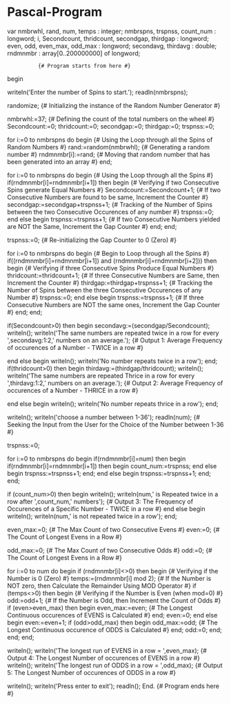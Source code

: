 # Pascal-Program
var
   nmbrwhl, rand, num, temps : integer;
   nmbrspns, trspnss, count_num : longword;
   i, Secondcount, thridcount, secondgap, thirdgap : longword;
   even, odd, even_max, odd_max : longword;
   secondavg, thirdavg : double;
   rndmnmbr : array[0..200000000] of longword;

              {# Program starts from here #}

begin

writeln('Enter the number of Spins to start.');
readln(nmbrspns);

randomize;                             {# Initializing the instance of the Random Number Generator #}

nmbrwhl:=37;                         {# Defining the count of the total numbers on the wheel #}
Secondcount:=0;
thridcount:=0;
secondgap:=0;
thirdgap:=0;
trspnss:=0;

for i:=0 to nmbrspns do begin         {# Using the Loop through all the Spins of Random Numbers #}
    rand:=random(nmbrwhl);           {# Generating a random number #}
    rndmnmbr[i]:=rand;               {# Moving that random number that has been generated into an array #}
end;

for i:=0 to nmbrspns do begin         {# Using the Loop through all the Spins #}
    if(rndmnmbr[i]=rndmnmbr[i+1]) then begin   {# Verifying if two Consecutive Spins generate Equal Numbers #}
       Secondcount:=Secondcount+1;     {# If two Consecutive Numbers are found to be same, Increment the Counter #}
       secondgap:=secondgap+trspnss+1; {# Tracking of the Number of Spins between the two Consecutive Occurences of any number #}
       trspnss:=0;
    end else begin
       trspnss:=trspnss+1;           {# If two Consecutive Numbers yielded are NOT the Same, Increment the Gap Counter #}
    end;
end;

trspnss:=0; {# Re-initializing the Gap Counter to 0 (Zero) #}

for i:=0 to nmbrspns do begin          {# Begin to Loop through all the Spins #}
    if((rndmnmbr[i]=rndmnmbr[i+1]) and (rndmnmbr[i]=rndmnmbr[i+2])) then begin
                                        {# Verifying if three Consecutive Spins Produce Equal Numbers #}
       thridcount:=thridcount+1;    {# If three Consecutive Numbers are Same, then Increment the Counter #}
       thirdgap:=thirdgap+trspnss+1; {# Tracking the Number of Spins between the three Consecutive Occurences of any Number #}
       trspnss:=0;
    end else begin
       trspnss:=trspnss+1;            {# If three Consecutive Numbers are NOT the same ones, Increment the Gap Counter #}
    end;
end;

if(Secondcount>0) then begin
   secondavg:=(secondgap/Secondcount);
   writeln();
   writeln('The same numbers are repeated twice in a row for every  ',secondavg:1:2,'  numbers on an average.');
                                        {# Output 1: Average Frequency of occurences of a Number - TWICE in a row #}

end else begin
   writeln();
   writeln('No number repeats twice in a row');
end;
if(thridcount>0) then begin
   thirdavg:=(thirdgap/thridcount);
   writeln();
   writeln('The same numbers are repeated Thrice in a row for every  ',thirdavg:1:2,'  numbers on an average.');
                                        {# Output 2: Average Frequency of occurences of a Number - THRICE in a row #}

end else begin
   writeln();
   writeln('No number repeats thrice in a row');
end;

writeln();
writeln('choose a number between 1-36');
readln(num);                            {# Seeking the Input from the User for the Choice of the Number between 1-36 #}

trspnss:=0;

for i:=0 to nmbrspns do begin
    if(rndmnmbr[i]=num) then begin
        if(rndmnmbr[i]=rndmnmbr[i+1]) then begin
          count_num:=trspnss;
        end else begin
          trspnss:=trspnss+1;
        end;
    end else begin
        trspnss:=trspnss+1;
    end;
end;

if (count_num>0) then begin
 writeln();
 writeln(num,' is Repeated twice in a row after ',count_num,' numbers');
                                        {# Output 3: The Frequency of Occurences of a Specific Number - TWICE in a row #}
end else begin
 writeln();
 writeln(num,' is not repeated twice in a row');
end;

even_max:=0;                            {# The Max Count of two Consecutive Evens #}
even:=0;                          {# The Count of Longest Evens in a Row #}

odd_max:=0;                             {# The Max Count of two Consecutive Odds #}
odd:=0;                           {# The Count of Longest Evens in a Row #}

for i:=0 to num do begin
    if (rndmnmbr[i]<>0) then begin    {# Verifying if the Number is 0 (Zero) #}
         temps:=(rndmnmbr[i] mod 2);   {# If the Number is NOT zero, then Calculate the Remainder Using MOD Operator #}
         if (temps<>0) then begin        {# Verifying if the Number is Even (when mod=0) #}
            odd:=odd+1;     {# If the Number is Odd, then Increment the Count of Odds #}
            if (even>even_max) then begin
              even_max:=even;     {# The Longest Continuous occurences of EVENS is Calculated #}
            end;
            even:=0;
         end else begin
            even:=even+1;
            if (odd>odd_max) then begin
              odd_max:=odd;       {# The Longest Continuous occurence of ODDS is Calculated #}
            end;
            odd:=0;
         end;
    end;
end;

writeln();
writeln('The longest run of EVENS in a row = ',even_max);
                                        {# Output 4: The Longest Number of occurences of EVENS in a row #}
writeln();
writeln('The longest run of ODDS in a row = ',odd_max);
                                        {# Output 5: The Longest Number of occurences of ODDS in a row #}

writeln();
writeln('Press enter to exit');
readln();
End.
               {# Program ends here #}

